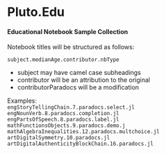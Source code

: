 # Pluto.Edu
#### Educational Notebook Sample Collection

Notebook titles will be structured as follows:  

`subject.medianAge.contributor.nbType`

-  subject may have camel case subheadings  
-  contributor will be an attribution to the original  
-  contributorParadocs will be a modification  

 Examples:  
`engStoryTellingChain.7.paradocs.select.jl`  
`engNounVerb.8.paradocs.completion.jl`  
`engPartsOfSpeech.8.paradocs.label.jl` 
`mathFunctionsObjects.9.paradocs.demo.j`  
`mathAlgebraInequalities.12.paradocs.multchoice.jl`  
`artDigitalSymmetry.10.paradocs.jl`  
`artDigitalAuthenticityBlockChain.16.paradocs.jl`  
